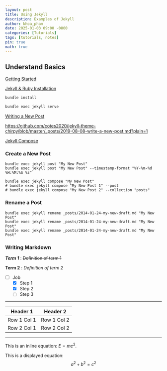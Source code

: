 ```yaml
---
layout: post
title: Using Jekyll
description: Examples of Jekyll
author: khoa_pham
date: 2025-01-03 09:00 -0800
categories: [Tutorials]
tags: [tutorials, notes]
pin: true
math: true
---
```


## Understand Basics

[Getting Started](https://chirpy.cotes.page/posts/getting-started/)

[Jekyll & Ruby Installation](https://jekyllrb.com/docs/installation/)

```bash
bundle install

bundle exec jekyll serve
```

[Writing a New Post](https://chirpy.cotes.page/posts/write-a-new-post/)

<https://github.com/cotes2020/jekyll-theme-chirpy/blob/master/_posts/2019-08-08-write-a-new-post.md?plain=1>

[Jekyll Compose](https://github.com/jekyll/jekyll-compose)

### Create a New Post

```terminal
bundle exec jekyll post "My New Post"
bundle exec jekyll post "My New Post" --timestamp-format "%Y-%m-%d %H:%M:%S %z"

bundle exec jekyll compose "My New Post"
# bundle exec jekyll compose "My New Post 1" --post
# bundle exec jekyll compose "My New Post 2" --collection "posts"
```

### Rename a Post

```console
bundle exec jekyll rename _posts/2014-01-24-my-new-draft.md "My New Post"
bundle exec jekyll rename _posts/2014-01-24-my-new-draft.md "My New Post"
bundle exec jekyll rename _posts/2014-01-24-my-new-draft.md "My New Post"
```

### Writing Markdown

***Term 1***
: ~~Definition of term 1~~

**Term 2**
: _Definition of term 2_

- [ ] Job
  - [x] Step 1
  - [x] Step 2
  - [ ] Step 3

---

| Header 1 | Header 2 |
| -------- | -------- |
| Row 1 Col 1 | Row 1 Col 2 |
| Row 2 Col 1 | Row 2 Col 2 |


***

This is an inline equation: $E = mc^2$.

This is a displayed equation:
$$
a^2 + b^2 = c^2
$$
